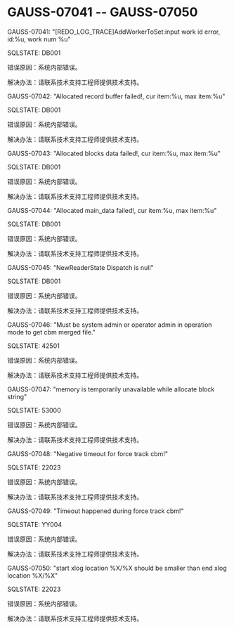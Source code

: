 # GAUSS-07041 -- GAUSS-07050

GAUSS-07041: "\[REDO\_LOG\_TRACE\]AddWorkerToSet:input work id error, id:%u, work num %u"

SQLSTATE: DB001

错误原因：系统内部错误。

解决办法：请联系技术支持工程师提供技术支持。

GAUSS-07042: "Allocated record buffer failed!, cur item:%u, max item:%u"

SQLSTATE: DB001

错误原因：系统内部错误。

解决办法：请联系技术支持工程师提供技术支持。

GAUSS-07043: "Allocated blocks data failed!, cur item:%u, max item:%u"

SQLSTATE: DB001

错误原因：系统内部错误。

解决办法：请联系技术支持工程师提供技术支持。

GAUSS-07044: "Allocated main\_data failed!, cur item:%u, max item:%u"

SQLSTATE: DB001

错误原因：系统内部错误。

解决办法：请联系技术支持工程师提供技术支持。

GAUSS-07045: "NewReaderState Dispatch is null"

SQLSTATE: DB001

错误原因：系统内部错误。

解决办法：请联系技术支持工程师提供技术支持。

GAUSS-07046: "Must be system admin or operator admin in operation mode to get cbm merged file."

SQLSTATE: 42501

错误原因：系统内部错误。

解决办法：请联系技术支持工程师提供技术支持。

GAUSS-07047: "memory is temporarily unavailable while allocate block string"

SQLSTATE: 53000

错误原因：系统内部错误。

解决办法：请联系技术支持工程师提供技术支持。

GAUSS-07048: "Negative timeout for force track cbm!"

SQLSTATE: 22023

错误原因：系统内部错误。

解决办法：请联系技术支持工程师提供技术支持。

GAUSS-07049: "Timeout happened during force track cbm!"

SQLSTATE: YY004

错误原因：系统内部错误。

解决办法：请联系技术支持工程师提供技术支持。

GAUSS-07050: "start xlog location %X/%X should be smaller than end xlog location %X/%X"

SQLSTATE: 22023

错误原因：系统内部错误。

解决办法：请联系技术支持工程师提供技术支持。

